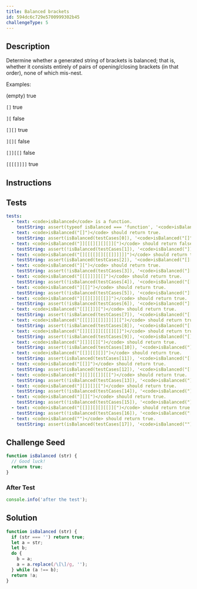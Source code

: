 ```yaml
---
title: Balanced brackets
id: 594dc6c729e5700999302b45
challengeType: 5
---
```


## Description
<section id='description'>
<p>Determine whether a generated string of brackets is balanced; that is, whether it consists entirely of pairs of opening/closing brackets (in that order), none of which mis-nest.</p>
Examples:
<p class='rosetta__paragraph'>(empty) true</p>
<p class='rosetta__paragraph'><code>[]</code> true</p>
<p class='rosetta__paragraph'><code>][</code> false</p>
<p class='rosetta__paragraph'><code>[][]</code> true</p>
<p class='rosetta__paragraph'><code>][][</code> false</p>
<p class='rosetta__paragraph'><code>[]][[]</code> false</p>
<p class='rosetta__paragraph'><code>[[[[]]]]</code> true</p>
</section>

## Instructions
<section id='instructions'>

</section>

## Tests
<section id='tests'>

```yml
tests:
  - text: <code>isBalanced</code> is a function.
    testString: assert(typeof isBalanced === 'function', '<code>isBalanced</code> is a function.');
  - text: <code>isBalanced("[]")</code> should return true.
    testString: assert(isBalanced(testCases[0]), '<code>isBalanced("[]")</code> should return true.');
  - text: <code>isBalanced("]][[[][][][]][")</code> should return false.
    testString: assert(!isBalanced(testCases[1]), '<code>isBalanced("]][[[][][][]][")</code> should return false.');
  - text: <code>isBalanced("[][[[[][][[[]]]]]]")</code> should return true.
    testString: assert(isBalanced(testCases[2]), '<code>isBalanced("[][[[[][][[[]]]]]]")</code> should return true.');
  - text: <code>isBalanced("][")</code> should return true.
    testString: assert(!isBalanced(testCases[3]), '<code>isBalanced("][")</code> should return true.');
  - text: <code>isBalanced("[[[]]]][[]")</code> should return true.
    testString: assert(!isBalanced(testCases[4]), '<code>isBalanced("[[[]]]][[]")</code> should return true.');
  - text: <code>isBalanced("][[]")</code> should return true.
    testString: assert(!isBalanced(testCases[5]), '<code>isBalanced("][[]")</code> should return true.');
  - text: <code>isBalanced("][[][]][[[]]")</code> should return true.
    testString: assert(!isBalanced(testCases[6]), '<code>isBalanced("][[][]][[[]]")</code> should return true.');
  - text: <code>isBalanced("[[][]]][")</code> should return true.
    testString: assert(!isBalanced(testCases[7]), '<code>isBalanced("[[][]]][")</code> should return true.');
  - text: <code>isBalanced("[[[]]][[]]]][][[")</code> should return true.
    testString: assert(!isBalanced(testCases[8]), '<code>isBalanced("[[[]]][[]]]][][[")</code> should return true.');
  - text: <code>isBalanced("[]][[]]][[[[][]]")</code> should return true.
    testString: assert(!isBalanced(testCases[9]), '<code>isBalanced("[]][[]]][[[[][]]")</code> should return true.');
  - text: <code>isBalanced("][]][[][")</code> should return true.
    testString: assert(!isBalanced(testCases[10]), '<code>isBalanced("][]][[][")</code> should return true.');
  - text: <code>isBalanced("[[]][[][]]")</code> should return true.
    testString: assert(isBalanced(testCases[11]), '<code>isBalanced("[[]][[][]]")</code> should return true.');
  - text: <code>isBalanced("[[]]")</code> should return true.
    testString: assert(isBalanced(testCases[12]), '<code>isBalanced("[[]]")</code> should return true.');
  - text: <code>isBalanced("]][]][[]][[[")</code> should return true.
    testString: assert(!isBalanced(testCases[13]), '<code>isBalanced("]][]][[]][[[")</code> should return true.');
  - text: <code>isBalanced("][]][][[")</code> should return true.
    testString: assert(!isBalanced(testCases[14]), '<code>isBalanced("][]][][[")</code> should return true.');
  - text: <code>isBalanced("][][")</code> should return true.
    testString: assert(!isBalanced(testCases[15]), '<code>isBalanced("][][")</code> should return true.');
  - text: <code>isBalanced("[[]]][][][[]][")</code> should return true.
    testString: assert(!isBalanced(testCases[16]), '<code>isBalanced("[[]]][][][[]][")</code> should return true.');
  - text: <code>isBalanced("")</code> should return true.
    testString: assert(isBalanced(testCases[17]), '<code>isBalanced("")</code> should return true.');

```

</section>

## Challenge Seed
<section id='challengeSeed'>

<div id='js-seed'>

```js
function isBalanced (str) {
  // Good luck!
  return true;
}
```

</div>


### After Test
<div id='js-teardown'>

```js
console.info('after the test');
```

</div>

</section>

## Solution
<section id='solution'>


```js
function isBalanced (str) {
  if (str === '') return true;
  let a = str;
  let b;
  do {
    b = a;
    a = a.replace(/\[\]/g, '');
  } while (a !== b);
  return !a;
}

```

</section>

